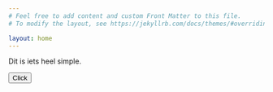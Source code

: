 ```yaml
---
# Feel free to add content and custom Front Matter to this file.
# To modify the layout, see https://jekyllrb.com/docs/themes/#overriding-theme-defaults

layout: home
---
```

<script type = "text/javascript"
         src = "https://ajax.googleapis.com/ajax/libs/jquery/3.6.0/jquery.min.js"></script>

<script src="/assets/js/testscript.js"></script>

Dit is iets heel simple. 

<button id="test_button">Click</button>